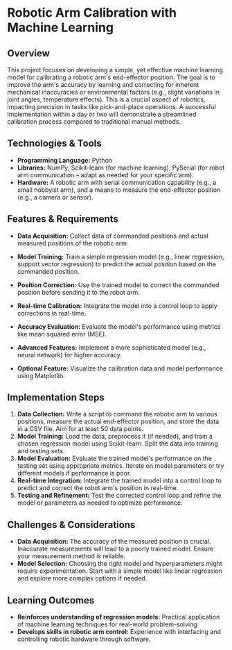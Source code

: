 # Robotic Arm Calibration with Machine Learning

## Overview

This project focuses on developing a simple, yet effective machine learning model for calibrating a robotic arm's end-effector position.  The goal is to improve the arm's accuracy by learning and correcting for inherent mechanical inaccuracies or environmental factors (e.g., slight variations in joint angles, temperature effects). This is a crucial aspect of robotics, impacting precision in tasks like pick-and-place operations.  A successful implementation within a day or two will demonstrate a streamlined calibration process compared to traditional manual methods.

## Technologies & Tools

- **Programming Language:** Python
- **Libraries:** NumPy, Scikit-learn (for machine learning), PySerial (for robot arm communication – adapt as needed for your specific arm).
- **Hardware:** A robotic arm with serial communication capability (e.g., a small hobbyist arm), and a means to measure the end-effector position (e.g., a camera or sensor).


## Features & Requirements

- **Data Acquisition:**  Collect data of commanded positions and actual measured positions of the robotic arm.
- **Model Training:** Train a simple regression model (e.g., linear regression, support vector regression) to predict the actual position based on the commanded position.
- **Position Correction:** Use the trained model to correct the commanded position before sending it to the robot arm.
- **Real-time Calibration:** Integrate the model into a control loop to apply corrections in real-time.
- **Accuracy Evaluation:** Evaluate the model's performance using metrics like mean squared error (MSE).

- **Advanced Features:** Implement a more sophisticated model (e.g., neural network) for higher accuracy.
- **Optional Feature:**  Visualize the calibration data and model performance using Matplotlib.


## Implementation Steps

1. **Data Collection:**  Write a script to command the robotic arm to various positions, measure the actual end-effector position, and store the data in a CSV file. Aim for at least 50 data points.
2. **Model Training:**  Load the data, preprocess it (if needed), and train a chosen regression model using Scikit-learn.  Split the data into training and testing sets.
3. **Model Evaluation:**  Evaluate the trained model's performance on the testing set using appropriate metrics.  Iterate on model parameters or try different models if performance is poor.
4. **Real-time Integration:**  Integrate the trained model into a control loop to predict and correct the robot arm's position in real-time.
5. **Testing and Refinement:** Test the corrected control loop and refine the model or parameters as needed to optimize performance.


## Challenges & Considerations

- **Data Acquisition:**  The accuracy of the measured position is crucial. Inaccurate measurements will lead to a poorly trained model.  Ensure your measurement method is reliable.
- **Model Selection:** Choosing the right model and hyperparameters might require experimentation.  Start with a simple model like linear regression and explore more complex options if needed.


## Learning Outcomes

- **Reinforces understanding of regression models:** Practical application of machine learning techniques for real-world problem-solving.
- **Develops skills in robotic arm control:**  Experience with interfacing and controlling robotic hardware through software.

